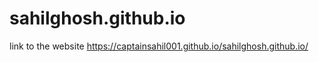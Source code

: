 # sahilghosh.github.io

link to the website https://captainsahil001.github.io/sahilghosh.github.io/
